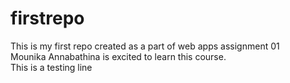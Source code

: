 # firstrepo
This is my first repo created as a part of web apps assignment 01 <br>
Mounika Annabathina is excited to learn this course. <br>
This is a testing line
